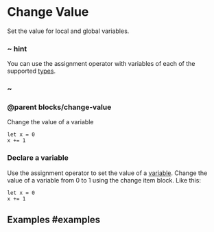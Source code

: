 # Change Value

Set the value for local and global variables.

### ~ hint

You can use the assignment operator with variables of each of the supported [types](/reference/types).

### ~

### @parent blocks/change-value

Change the value of a variable

```blocks
let x = 0
x += 1
```

### Declare a variable

Use the assignment operator to set the value of a [variable](/blocks/variables/var). Change the value of a variable from 0 to 1 using the change item block. Like this:

```blocks
let x = 0
x += 1
```

## Examples #examples
